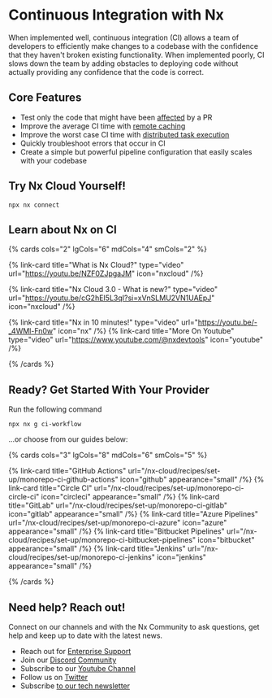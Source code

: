 # Continuous Integration with Nx

When implemented well, continuous integration (CI) allows a team of developers to efficiently make changes to a codebase with the confidence that they haven't broken existing functionality. When implemented poorly, CI slows down the team by adding obstacles to deploying code without actually providing any confidence that the code is correct.

## Core Features

- Test only the code that might have been [affected](/nx-cloud/features/affected) by a PR
- Improve the average CI time with [remote caching](/nx-cloud/features/remote-cache)
- Improve the worst case CI time with [distributed task execution](/nx-cloud/features/distribute-task-execution)
- Quickly troubleshoot errors that occur in CI
- Create a simple but powerful pipeline configuration that easily scales with your codebase

## Try Nx Cloud Yourself!

```shell
npx nx connect
```

## Learn about Nx on CI

{% cards cols="2" lgCols="6" mdCols="4" smCols="2" %}

{% link-card title="What is Nx Cloud?" type="video" url="https://youtu.be/NZF0ZJpgaJM" icon="nxcloud" /%}

{% link-card title="Nx Cloud 3.0 - What is new?" type="video" url="https://youtu.be/cG2hEI5L3qI?si=xVnSLMU2VN1UAEpJ" icon="nxcloud" /%}

{% link-card title="Nx in 10 minutes!" type="video" url="https://youtu.be/-_4WMl-Fn0w" icon="nx" /%}
{% link-card title="More On Youtube" type="video" url="https://www.youtube.com/@nxdevtools" icon="youtube" /%}

{% /cards %}

## Ready? Get Started With Your Provider

Run the following command

```shell
npx nx g ci-workflow
```

...or choose from our guides below:

{% cards cols="3" lgCols="8" mdCols="6" smCols="5"  %}

{% link-card title="GitHub Actions" url="/nx-cloud/recipes/set-up/monorepo-ci-github-actions" icon="github" appearance="small" /%}
{% link-card title="Circle CI" url="/nx-cloud/recipes/set-up/monorepo-ci-circle-ci" icon="circleci" appearance="small" /%}
{% link-card title="GitLab" url="/nx-cloud/recipes/set-up/monorepo-ci-gitlab" icon="gitlab" appearance="small" /%}
{% link-card title="Azure Pipelines" url="/nx-cloud/recipes/set-up/monorepo-ci-azure" icon="azure" appearance="small" /%}
{% link-card title="Bitbucket Pipelines" url="/nx-cloud/recipes/set-up/monorepo-ci-bitbucket-pipelines" icon="bitbucket" appearance="small" /%}
{% link-card title="Jenkins" url="/nx-cloud/recipes/set-up/monorepo-ci-jenkins" icon="jenkins" appearance="small" /%}

{% /cards %}

## Need help? Reach out!

Connect on our channels and with the Nx Community to ask questions, get help and keep up to date with the latest news.

- Reach out for [Enterprise Support](https://nx.app/enterprise)
- Join our [Discord Community](https://go.nx.dev/community)
- Subscribe to our [Youtube Channel](https://www.youtube.com/@nxdevtools)
- Follow us on [Twitter](https://twitter.com/nxdevtools)
- Subscribe [to our tech newsletter](https://go.nrwl.io/nx-newsletter)
